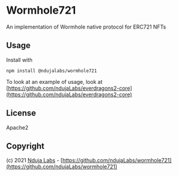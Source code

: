 # Wormhole721
An implementation of Wormhole native protocol for ERC721 NFTs

## Usage

Install with
```
npm install @ndujalabs/wormhole721
```

To look at an example of usage, look at [https://github.com/ndujaLabs/everdragons2-core](https://github.com/ndujaLabs/everdragons2-core)

## License

Apache2

## Copyright

(c) 2021 [Nduja Labs](https://ndujalabs.com) - [https://github.com/ndujaLabs/wormhole721](https://github.com/ndujaLabs/wormhole721)
